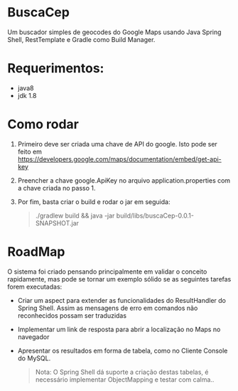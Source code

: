 # BuscaCep

Um buscador simples de geocodes do Google Maps usando Java Spring Shell, RestTemplate e Gradle como Build Manager. 

# Requerimentos:

- java8
- jdk 1.8

# Como rodar

1. Primeiro deve ser criada uma chave de API do google. Isto pode ser feito em https://developers.google.com/maps/documentation/embed/get-api-key

2. Preencher a chave google.ApiKey no arquivo application.properties com a chave criada no passo 1.

3. Por fim, basta criar o build e rodar o jar em seguida:

	> ./gradlew build && java -jar build/libs/buscaCep-0.0.1-SNAPSHOT.jar


# RoadMap

O sistema foi criado pensando principalmente em validar o conceito rapidamente, mas pode se tornar um exemplo sólido se as seguintes tarefas forem executadas:

 - Criar um aspect para extender as funcionalidades do ResultHandler do Spring Shell. Assim as mensagens de erro em comandos não reconhecidos possam ser traduzidas

- Implementar um link de resposta para abrir a localização no Maps no navegador

- Apresentar os resultados em forma de tabela, como no Cliente Console do MySQL. 
	> Nota: O Spring Shell dá suporte a criação destas tabelas, é necessário implementar ObjectMapping e testar com calma..


